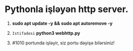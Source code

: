 # Pythonla işləyən http server.

1. **sudo apt update -y && sudo apt autoremove -y**

2. `Istifadesi` **python3 webhttp.py**

3. #1010 portunda işləyir, siz portu dəyişə bilərsiniz!
